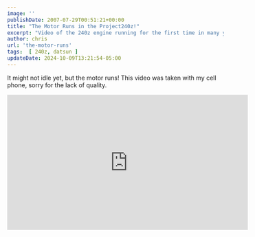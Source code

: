 ```yaml
---
image: ''
publishDate: 2007-07-29T00:51:21+00:00
title: "The Motor Runs in the Project240z!"
excerpt: "Video of the 240z engine running for the first time in many years. Video was taken by a cell phone, back in 2007, so quality lacks a bit."
author: chris
url: 'the-motor-runs'
tags:  [ 240z, datsun ] 
updateDate: 2024-10-09T13:21:54-05:00
---
```


It might not idle yet, but the motor runs! This video was taken with my cell phone, sorry for the lack of quality.

<iframe width="560" height="315" src="https://www.youtube.com/embed/NaF68uvrYfI?si=0FvgywTD5we90SQU" title="YouTube video player" frameborder="0" allow="accelerometer; autoplay; clipboard-write; encrypted-media; gyroscope; picture-in-picture; web-share" referrerpolicy="strict-origin-when-cross-origin" allowfullscreen></iframe>
